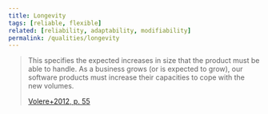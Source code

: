 ```yaml
---
title: Longevity
tags: [reliable, flexible]
related: [reliability, adaptability, modifiability] 
permalink: /qualities/longevity
---
```


>This specifies the expected increases in size that the product must be able to handle. 
>As a business grows (or is expected to grow), our software products must increase their capacities to cope with the new volumes.
>
>[Volere+2012, p. 55](/references/#volere)
